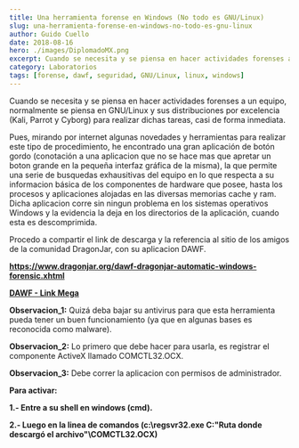 ```yaml
---
title: Una herramienta forense en Windows (No todo es GNU/Linux)
slug: una-herramienta-forense-en-windows-no-todo-es-gnu-linux
author: Guido Cuello
date: 2018-08-16
hero: ./images/DiplomadoMX.png
excerpt: Cuando se necesita y se piensa en hacer actividades forenses a un equipo, normalmente se piensa en GNU/Linux y sus distribuciones por excelencia (Kali, Parrot y Cyborg) para realizar dichas tareas, casi de forma inmediata.
category: Laboratorios
tags: [forense, dawf, seguridad, GNU/Linux, linux, windows]
---
```


Cuando se necesita y se piensa en hacer actividades forenses a un equipo, normalmente se piensa en GNU/Linux y sus distribuciones por excelencia (Kali, Parrot y Cyborg) para realizar dichas tareas, casi de forma inmediata.

Pues, mirando por internet algunas novedades y herramientas para realizar este tipo de procedimiento, he encontrado una gran aplicación de botón gordo (conotación a una aplicacion que no se hace mas que apretar un boton grande en la pequeña interfaz gráfica de la misma), la que permite una serie de busquedas exhausitivas del equipo en lo que respecta a su informacion básica de los componentes de hardware que posee, hasta los procesos y aplicaciones alojadas en las diversas memorias cache y ram. Dicha aplicacion corre sin ningun problema en los sistemas operativos Windows y la evidencia la deja en los directorios de la aplicación, cuando esta es descomprimida.

Procedo a compartir el link de descarga y la referencia al sitio de los amigos de la comunidad DragonJar, con su aplicacion DAWF.

**https://www.dragonjar.org/dawf-dragonjar-automatic-windows-forensic.xhtml**

**[DAWF - Link Mega](https://goo.gl/2o3ZTL)**

**Observacion_1:** Quizá deba bajar su antivirus para que esta herramienta pueda tener un buen funcionamiento (ya que en algunas bases es reconocida como malware).

**Observacion_2:** Lo primero que debe hacer para usarla, es registrar el componente ActiveX llamado COMCTL32.OCX.

**Observacion_3:** Debe correr la aplicacion con permisos de administrador.

**Para activar:**

**1.- Entre a su shell en windows (cmd).**

**2.- Luego en la linea de comandos (c:\regsvr32.exe C:"Ruta donde descargó el archivo"\COMCTL32.OCX)**